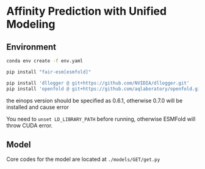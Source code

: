 # Affinity Prediction with Unified Modeling

## Environment

```bash
conda env create -f env.yaml

pip install "fair-esm[esmfold]"

pip install 'dllogger @ git+https://github.com/NVIDIA/dllogger.git'
pip install 'openfold @ git+https://github.com/aqlaboratory/openfold.git@4b41059694619831a7db195b7e0988fc4ff3a307'
```

the einops version should be specified as 0.6.1, otherwise 0.7.0 will be installed and cause error

You need to `unset LD_LIBRARY_PATH` before running, otherwise ESMFold will throw CUDA error.

## Model

Core codes for the model are located at `./models/GET/get.py`